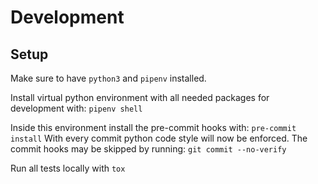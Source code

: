 # Development

## Setup
Make sure to have `python3` and `pipenv` installed.

Install virtual python environment with all needed packages for development with:
`pipenv shell`

Inside this environment install the pre-commit hooks with:
`pre-commit install`
With every commit python code style will now be enforced.
The commit hooks may be skipped by running:
`git commit --no-verify`

Run all tests locally with
`tox`
